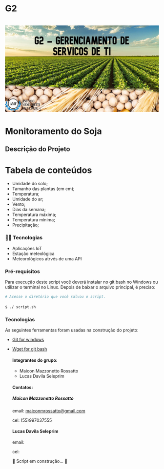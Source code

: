 # G2

<h1 align="center">
<img alt="Logo do repositório incluindo o nome da disciplina, logo da AMF e o semestre
2021/1 " src="G2.jpg" width="650px">
</h1>

# Monitoramento do Soja

## Descrição do Projeto



Tabela de conteúdos
=================
<!--ts-->
* Umidade do solo;
* Tamanho das plantas (em cm);
* Temperatura;
* Umidade do ar;
* Vento;
* Dias da semana;
* Temperatura máxima;
* Temperatura mínima;
* Precipitação;
<!--te-->

### :ear_of_rice::hammer: Tecnologias

* Aplicações loT
* Estação meteológica
* Meteorológicos atrvés de uma API

### Pré-requisitos
Para execução deste script você deverá instalar no git bash no Windows ou utilizar o
terminal no Linux.
Depois de baixar o arquivo principal, é preciso:
```bash
# Acesse o diretório que você salvou o script.

$ ./ script.sh
```  
### Tecnologias
As seguintes ferramentas foram usadas na construção do projeto:
- [Git for windows](https://git-scm.com/downloads/)
- [Wget for git bash](https://eternallybored.org/misc/wget/)

  
  #### Integrantes do grupo:
  - Maicon Mazzonetto Rossatto
  - Lucas Davila Seleprim
  
  #### Contatos:
  
  ##### Maicon Mazzonetto Rossatto
  email: maiconmrossatto@gmail.com
  
  cel: (55)997037555
  
  #### Lucas Davila Seleprim
  email:

  cel:
  
  :construction: Script em construção... :construction:

</h4>

